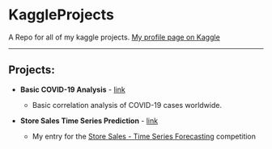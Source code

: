 # KaggleProjects

A Repo for all of my kaggle projects. [My profile page on Kaggle](https://www.kaggle.com/lucasbenazzicestari)

----

## Projects:
* **Basic COVID-19 Analysis** - [link](https://github.com/lucasbenazzi/KaggleProjects/tree/main/Basic_COVID-19_Analysis)
  * Basic correlation analysis of COVID-19 cases worldwide.

* **Store Sales Time Series Prediction** - [link](https://github.com/lucasbenazzi/KaggleProjects/tree/main/Store_Sales_Time_Series_Prediction)
  * My entry for the [Store Sales - Time Series Forecasting](https://www.kaggle.com/competitions/store-sales-time-series-forecasting) competition
